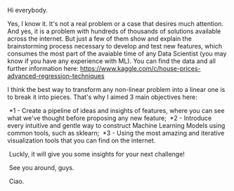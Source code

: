 Hi everybody.


Yes, I know it. It's not a real problem or a case that desires much attention. And yes, it is a problem with hundreds of thousands of solutions available across the internet. But just a few of them show and explain the brainstorming process necessary to develop and test new features, which consumes the most part of the avaiable time of any Data Scientist (you may know if you have any experience with ML). You can find the data and all further information here: https://www.kaggle.com/c/house-prices-advanced-regression-techniques


I think the best way to transform any non-linear problem into a linear one is to break it into pieces.
That's why I aimed 3 main objectives here:


 *1 - Create a pipeline of ideas and insights of features, where you can see what we've thought before proposing any new feature;
 *2 - Introduce every intuitive and gentle way to construct Machine Learning Models using common tools, such as sklearn;
 *3 - Using the most amazing and iterative visualization tools that you can find on the internet.


 Luckly, it will give you some insights for your next challenge!


 See you around, guys.


 Ciao.
